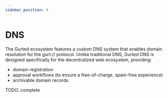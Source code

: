 ```yaml
---
sidebar_position: 6
---
```


# DNS

The Gurted ecosystem features a custom DNS system that enables domain resolution for the gurt:// protocol. Unlike traditional DNS, Gurted DNS is designed specifically for the decentralized web ecosystem, providing:

- domain registration
- approval workflows (to ensure a free-of-charge, spam-free experience)
- archivable domain records

TODO: complete